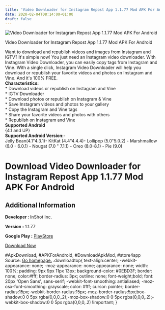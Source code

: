```yaml
---
title: 'Video Downloader for Instagram Repost App 1.1.77 Mod APK For Android'
date: 2020-02-04T08:14:00+01:00
draft: false
---
```


![Video Downloader for Instagram Repost App 1.1.77 Mod APK For Android](https://i1.wp.com/apkhome.net/wp-content/uploads/2020/02/Video-Downloader-for-Instagram-Repost-App-1.1.77-Mod.png "Video Downloader for Instagram Repost App 1.1.77 Mod APK For Android")

  

Video Downloader for Instagram Repost App 1.1.77 Mod APK For Android

Want to download and republish videos and images from Instagram and IGTV? It's simple now! You just need an Instagram video downloader. With Instagram Video Downloader, you can easily copy tags from Instagram and Vine. With a single click, Instagram Video Downloader will help you download or republish your favorite videos and photos on Instagram and Vine. And it's 100% FREE.  
**Characteristics:**  
\* Download videos or republish on Instagram and Vine  
\* IGTV Downloader  
\* Download photos or republish on Instagram & Vine  
\* Save Instagram videos and photos to your gallery  
\* Copy the Instagram and Vine tags  
\* Share your favorite videos and photos with others  
\* Republish on Instagram and Vine  
**Supported Android**  
{4.1 and UP}  
**Supported Android Version**:-  
Jelly Bean(4.1"4.3.1)- KitKat (4.4"4.4.4)- Lollipop (5.0"5.0.2) - Marshmallow (6.0 - 6.0.1) - Nougat (7.0 " 7.1.1) - Oreo (8.0-8.1) - Pie (9.0)

Download Video Downloader for Instagram Repost App 1.1.77 Mod APK For Android
=============================================================================

Additional Information
----------------------

**Developer :** InShot Inc.

**Version :** 1.1.77

**Google Play :** [PlayStore](https://play.google.com/store/apps/details?id=com.popularapp.videodownloaderforinstagram)

  

[Download Now](https://store4app.co/post/video-downloader-for-instagram-repost-app-1-1-77-mod-apk-for-android_1580800189)

  
#ApkDownload, #APKForAndroid, #DownloadApkMod, #store4app  
Source: [Go homepage.](https://store4app.co/post/video-downloader-for-instagram-repost-app-1-1-77-mod-apk-for-android_1580800189) .downloadtop{ text-align:center; -webkit-appearance: none; -moz-appearance: none; appearance: none; width: 100%; padding: 9px 9px 11px 13px; background-color: #0EBD3F; border: none; color:#fff; border-radius: 3px; outline: none; font-weight;bold; font: 20px 'Open Sans', sans-serif; -webkit-font-smoothing: antialiased; -moz-osx-font-smoothing: grayscale; color: #fff; cursor: pointer; border-radius:15px;-webkit-border-radius:15px;-moz-border-radius:5px;box-shadow:0 0 5px rgba(0,0,0,.2);-moz-box-shadow:0 0 5px rgba(0,0,0,.2);-webkit-box-shadow:0 0 5px rgba(0,0,0,.2) !important; }